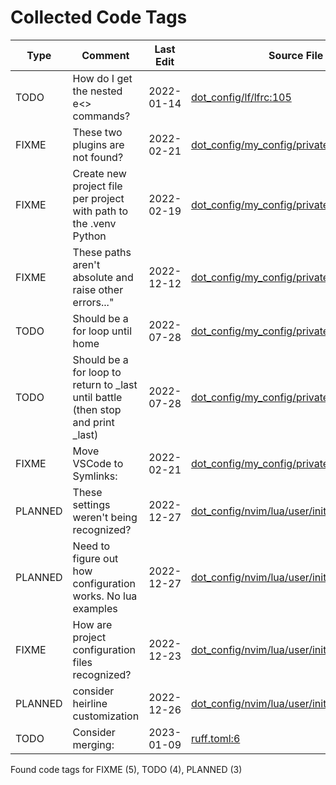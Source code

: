 # Collected Code Tags

| Type    | Comment                                                                          | Last Edit   | Source File                                                                                                                                                                       |
|---------|----------------------------------------------------------------------------------|-------------|-----------------------------------------------------------------------------------------------------------------------------------------------------------------------------------|
| TODO    | How do I get the nested e<> commands?                                            | 2022-01-14  | [dot_config/lf/lfrc:105](https://github.com/KyleKing/dotfiles/blame/89abe435dc8a4b8517ace743251854aad207197b/dot_config/lf/lfrc#L105)                                             |
| FIXME   | These two plugins are not found?                                                 | 2022-02-21  | [dot_config/my_config/private__omz.sh:119](https://github.com/KyleKing/dotfiles/blame/0e93abff0289608b84c03589bf43698d6a344d45/dot_config/my_config/private__omz.sh#L116)         |
| FIXME   | Create new project file per project with path to the .venv Python                | 2022-02-19  | [dot_config/my_config/private__sublime.sh:5](https://github.com/KyleKing/dotfiles/blame/5d311fd72496f901056c4924d3d0c6ec7115d427/dot_config/my_config/private__sublime.sh#L5)     |
| FIXME   | These paths aren't absolute and raise other errors..."                           | 2022-12-12  | [dot_config/my_config/private_cli_tools.sh:28](https://github.com/KyleKing/dotfiles/blame/c84074aed23f598a42083cf42bab5fe78acf8c15/dot_config/my_config/private_cli_tools.sh#L28) |
| TODO    | Should be a for loop until home                                                  | 2022-07-28  | [dot_config/my_config/private_cli_tools.sh:82](https://github.com/KyleKing/dotfiles/blame/b8605e0e56543fe52ff2224ed0f670ef4bfe90ea/dot_config/my_config/private_cli_tools.sh#L57) |
| TODO    | Should be a for loop to return to _last until battle (then stop and print _last) | 2022-07-28  | [dot_config/my_config/private_cli_tools.sh:86](https://github.com/KyleKing/dotfiles/blame/b8605e0e56543fe52ff2224ed0f670ef4bfe90ea/dot_config/my_config/private_cli_tools.sh#L61) |
| FIXME   | Move VSCode to Symlinks:                                                         | 2022-02-21  | [dot_config/my_config/private_sync.sh:38](https://github.com/KyleKing/dotfiles/blame/0e93abff0289608b84c03589bf43698d6a344d45/dot_config/my_config/private_sync.sh#L38)           |
| PLANNED | These settings weren't being recognized?                                         | 2022-12-27  | [dot_config/nvim/lua/user/init.lua:257](https://github.com/KyleKing/dotfiles/blame/88a113c5dd678736126e0bd131accc320a2225b4/dot_config/nvim/lua/user/init.lua#L257)               |
| PLANNED | Need to figure out how configuration works. No lua examples                      | 2022-12-27  | [dot_config/nvim/lua/user/init.lua:276](https://github.com/KyleKing/dotfiles/blame/88a113c5dd678736126e0bd131accc320a2225b4/dot_config/nvim/lua/user/init.lua#L276)               |
| FIXME   | How are project configuration files recognized?                                  | 2022-12-23  | [dot_config/nvim/lua/user/init.lua:353](https://github.com/KyleKing/dotfiles/blame/4483009b1f4c3fda080997c40efed32faf97efce/dot_config/nvim/lua/user/init.lua#L286)               |
| PLANNED | consider heirline customization                                                  | 2022-12-26  | [dot_config/nvim/lua/user/init.lua:375](https://github.com/KyleKing/dotfiles/blame/9837f404a129c280bf3ed7ba7d60e620e6dbb9d4/dot_config/nvim/lua/user/init.lua#L369)               |
| TODO    | Consider merging:                                                                | 2023-01-09  | [ruff.toml:6](https://github.com/KyleKing/dotfiles/blame/609b53c40a54d4a160f596d0203f37647c81613d/ruff.toml#L6)                                                                   |

Found code tags for FIXME (5), TODO (4), PLANNED (3)

<!-- calcipy:skip_tags -->
